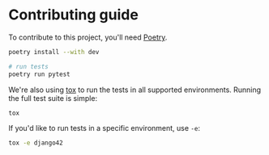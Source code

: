 # Contributing guide

To contribute to this project, you'll need [Poetry](https://python-poetry.org/).

```sh
poetry install --with dev

# run tests
poetry run pytest
```

We're also using [tox](https://tox.wiki) to run the tests in all supported environments. Running the full test suite is simple:

```sh
tox
```

If you'd like to run tests in a specific environment, use `-e`:
```sh
tox -e django42
```
